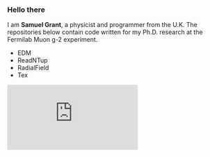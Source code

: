 ### Hello there 

I am **Samuel Grant**, a physicist and programmer from the U.K. The repositories below contain code written for my Ph.D. research at the Fermilab Muon g-2 experiment. 

- EDM
- ReadNTup
- RadialField
- Tex

![alt text](https://github.com/sam-grant/FoldedWiggle_70_Run-1a_250MeV_1000_2500_MeV_BQ.pdf "Wiggle") 

<!--
**sam-grant/sam-grant** is a ✨ _special_ ✨ repository because its `README.md` (this file) appears on your GitHub profile.

Here are some ideas to get you started:

- 🔭 I’m currently working on ...
- 🌱 I’m currently learning ...
- 👯 I’m looking to collaborate on ...
- 🤔 I’m looking for help with ...
- 💬 Ask me about ...
- 📫 How to reach me: ...
- 😄 Pronouns: ...
- ⚡ Fun fact: ...
-->
